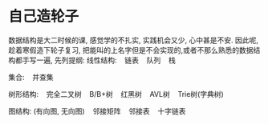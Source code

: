 # 自己造轮子
数据结构是大二时候的课, 感觉学的不扎实, 实践机会又少, 心中甚是不安.
因此呢, 趁着寒假造下轮子复习, 把能叫的上名字但是不会实现的,或者不那么熟悉的数据结构都手写一遍, 先列提纲:
线性结构:
    链表
    队列
    栈
    
集合:
    并查集

树形结构:
    完全二叉树
    B/B+树
    红黑树
    AVL树
    Trie树(字典树)

图结构:
    (有向图, 无向图)
    邻接矩阵
    邻接表
    十字链表
    

